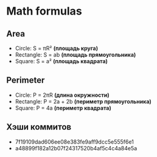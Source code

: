 # Math formulas
## Area
- Circle: S = πR²
**(площадь круга)**
- Rectangle: S = ab
**(площадь прямоугольника)**
- Square: S = a²
**(площадь квадрата)**

## Perimeter
- Circle: P = 2πR
**(длина окружности)**
- Rectangle: P = 2a + 2b
**(периметр прямоугольника)**
- Square: P = 4a
**(периметр квадрата)**


## Хэши коммитов
- 7f19109dad606ee08e383fe9aff9dcc5e555f6e1
- a48899f182a12b07f24317520b4af5c4c4a84e5a


